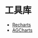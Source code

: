 # 工具库

- [Recharts](https://recharts.org/zh-CN/examples)
- [AGCharts](https://ag-grid.com/charts/react/quick-start/)
